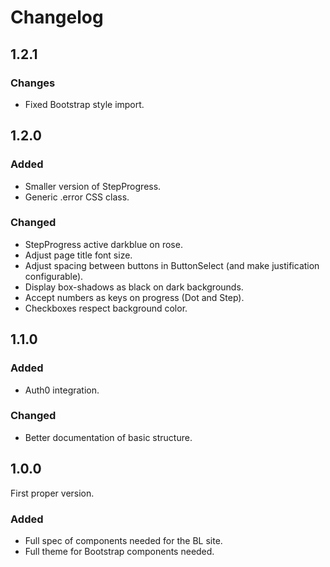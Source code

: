 # Changelog

## 1.2.1

### Changes

- Fixed Bootstrap style import.

## 1.2.0

### Added

- Smaller version of StepProgress.
- Generic .error CSS class.
  
### Changed

- StepProgress active darkblue on rose.
- Adjust page title font size.
- Adjust spacing between buttons in ButtonSelect (and make justification configurable).
- Display box-shadows as black on dark backgrounds.
- Accept numbers as keys on progress (Dot and Step).
- Checkboxes respect background color.

## 1.1.0

### Added

- Auth0 integration.

### Changed

- Better documentation of basic structure.

## 1.0.0

First proper version.

### Added

- Full spec of components needed for the BL site.
- Full theme for Bootstrap components needed.
